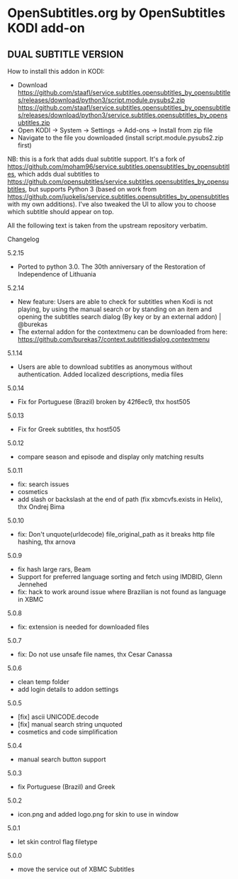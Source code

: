 OpenSubtitles.org by OpenSubtitles KODI add-on
==============================================
DUAL SUBTITLE VERSION
----

How to install this addon in KODI:
- Download https://github.com/staafl/service.subtitles.opensubtitles_by_opensubtitles/releases/download/python3/script.module.pysubs2.zip
https://github.com/staafl/service.subtitles.opensubtitles_by_opensubtitles/releases/download/python3/service.subtitles.opensubtitles_by_opensubtitles.zip
- Open KODI -> System -> Settings -> Add-ons -> Install from zip file
- Navigate to the file you downloaded (install script.module.pysubs2.zip first)

NB: this is a fork that adds dual subtitle support. It's a fork of https://github.com/moham96/service.subtitles.opensubtitles_by_opensubtitles, which adds dual subtitles to https://github.com/opensubtitles/service.subtitles.opensubtitles_by_opensubtitles, but supports Python 3 (based on work from https://github.com/juokelis/service.subtitles.opensubtitles_by_opensubtitles with my own additions). I've also tweaked the UI to allow you to choose which subtitle should appear on top.

All the following text is taken from the upstream repository verbatim.



Changelog

5.2.15
- Ported to python 3.0. The 30th anniversary of the Restoration of Independence of Lithuania

5.2.14
- New feature: Users are able to check for subtitles when Kodi is not playing, by using the manual search or by standing on an item and opening the subtitles search dialog (By key or by an external addon) | @burekas
- The external addon for the contextmenu can be downloaded from here: https://github.com/burekas7/context.subtitlesdialog.contextmenu

5.1.14
- Users are able to download subtitles as anonymous without authentication. Added localized descriptions, media files

5.0.14
- Fix for Portuguese (Brazil) broken by 42f6ec9, thx host505

5.0.13
- Fix for Greek subtitles, thx host505

5.0.12
- compare season and episode and display only matching results

5.0.11
- fix: search issues
- cosmetics
- add slash or backslash at the end of path (fix xbmcvfs.exists in Helix), thx Ondrej Bima

5.0.10
- fix: Don't unquote(urldecode) file_original_path as it breaks http file hashing, thx arnova

5.0.9
- fix hash large rars, Beam
- Support for preferred language sorting and fetch using IMDBID, Glenn Jennehed
- fix: hack to work around issue where Brazilian is not found as language in XBMC

5.0.8
- fix: extension is needed for downloaded files

5.0.7
- fix: Do not use unsafe file names, thx Cesar Canassa

5.0.6
- clean temp folder
- add login details to addon settings

5.0.5
- [fix] ascii UNICODE.decode
- [fix] manual search string unquoted
- cosmetics and code simplification

5.0.4
- manual search button support

5.0.3
- fix Portuguese (Brazil) and Greek

5.0.2
- icon.png and added logo.png for skin to use in window

5.0.1
- let skin control flag filetype

5.0.0
- move the service out of XBMC Subtitles
